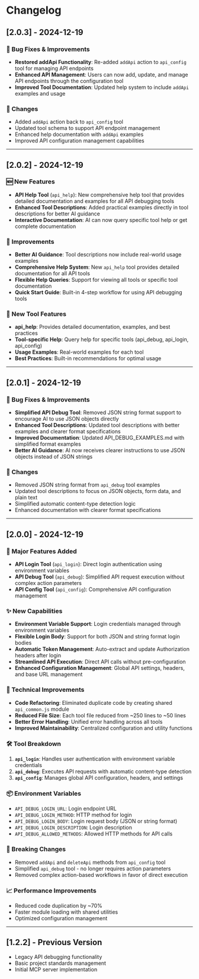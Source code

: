 # Changelog

## [2.0.3] - 2024-12-19

### 🔧 Bug Fixes & Improvements
- **Restored addApi Functionality**: Re-added `addApi` action to `api_config` tool for managing API endpoints
- **Enhanced API Management**: Users can now add, update, and manage API endpoints through the configuration tool
- **Improved Tool Documentation**: Updated help system to include `addApi` examples and usage

### 📝 Changes
- Added `addApi` action back to `api_config` tool
- Updated tool schema to support API endpoint management
- Enhanced help documentation with `addApi` examples
- Improved API configuration management capabilities

---

## [2.0.2] - 2024-12-19

### 🆕 New Features
- **API Help Tool** (`api_help`): New comprehensive help tool that provides detailed documentation and examples for all API debugging tools
- **Enhanced Tool Descriptions**: Added practical examples directly in tool descriptions for better AI guidance
- **Interactive Documentation**: AI can now query specific tool help or get complete documentation

### 🔧 Improvements
- **Better AI Guidance**: Tool descriptions now include real-world usage examples
- **Comprehensive Help System**: New `api_help` tool provides detailed documentation for all API tools
- **Flexible Help Queries**: Support for viewing all tools or specific tool documentation
- **Quick Start Guide**: Built-in 4-step workflow for using API debugging tools

### 📝 New Tool Features
- **api_help**: Provides detailed documentation, examples, and best practices
- **Tool-specific Help**: Query help for specific tools (api_debug, api_login, api_config)
- **Usage Examples**: Real-world examples for each tool
- **Best Practices**: Built-in recommendations for optimal usage

---

## [2.0.1] - 2024-12-19

### 🔧 Bug Fixes & Improvements
- **Simplified API Debug Tool**: Removed JSON string format support to encourage AI to use JSON objects directly
- **Enhanced Tool Descriptions**: Updated tool descriptions with better examples and clearer format specifications
- **Improved Documentation**: Updated API_DEBUG_EXAMPLES.md with simplified format examples
- **Better AI Guidance**: AI now receives clearer instructions to use JSON objects instead of JSON strings

### 📝 Changes
- Removed JSON string format from `api_debug` tool examples
- Updated tool descriptions to focus on JSON objects, form data, and plain text
- Simplified automatic content-type detection logic
- Enhanced documentation with clearer format specifications

---

## [2.0.0] - 2024-12-19

### 🚀 Major Features Added
- **API Login Tool** (`api_login`): Direct login authentication using environment variables
- **API Debug Tool** (`api_debug`): Simplified API request execution without complex action parameters
- **API Config Tool** (`api_config`): Comprehensive API configuration management

### ✨ New Capabilities
- **Environment Variable Support**: Login credentials managed through environment variables
- **Flexible Login Body**: Support for both JSON and string format login bodies
- **Automatic Token Management**: Auto-extract and update Authorization headers after login
- **Streamlined API Execution**: Direct API calls without pre-configuration
- **Enhanced Configuration Management**: Global API settings, headers, and base URL management

### 🔧 Technical Improvements
- **Code Refactoring**: Eliminated duplicate code by creating shared `api_common.js` module
- **Reduced File Size**: Each tool file reduced from ~250 lines to ~50 lines
- **Better Error Handling**: Unified error handling across all tools
- **Improved Maintainability**: Centralized configuration and utility functions

### 🛠️ Tool Breakdown
1. **`api_login`**: Handles user authentication with environment variable credentials
2. **`api_debug`**: Executes API requests with automatic content-type detection
3. **`api_config`**: Manages global API configuration, headers, and settings

### 📦 Environment Variables
- `API_DEBUG_LOGIN_URL`: Login endpoint URL
- `API_DEBUG_LOGIN_METHOD`: HTTP method for login
- `API_DEBUG_LOGIN_BODY`: Login request body (JSON or string format)
- `API_DEBUG_LOGIN_DESCRIPTION`: Login description
- `API_DEBUG_ALLOWED_METHODS`: Allowed HTTP methods for API calls

### 🔄 Breaking Changes
- Removed `addApi` and `deleteApi` methods from `api_config` tool
- Simplified `api_debug` tool - no longer requires action parameters
- Removed complex action-based workflows in favor of direct execution

### 📈 Performance Improvements
- Reduced code duplication by ~70%
- Faster module loading with shared utilities
- Optimized configuration management

---

## [1.2.2] - Previous Version
- Legacy API debugging functionality
- Basic project standards management
- Initial MCP server implementation
